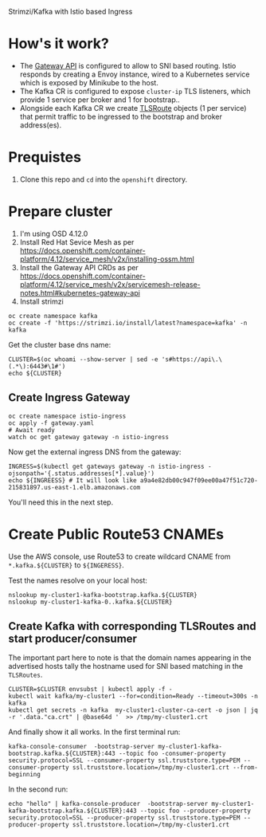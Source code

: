  Strimzi/Kafka with Istio based Ingress

# How's it work?

* The [Gateway API](https://gateway-api.sigs.k8s.io/) is configured to allow to SNI based routing.  Istio responds by creating a Envoy instance, wired to a Kubernetes service which is exposed by Minikube to the host.
* The Kafka CR is configured to expose `cluster-ip` TLS listeners, which provide 1 service per broker and 1 for bootstrap..
* Alongside each Kafka CR we create [TLSRoute](https://gateway-api.sigs.k8s.io/concepts/api-overview/#tlsroute) objects (1 per service) that permit traffic to be ingressed to the bootstrap and broker address(es).


# Prequistes

1. Clone this repo and `cd` into the `openshift` directory.


# Prepare cluster

1. I'm using OSD 4.12.0
2. Install Red Hat Sevice Mesh as per https://docs.openshift.com/container-platform/4.12/service_mesh/v2x/installing-ossm.html
3. Install the Gateway API CRDs as per https://docs.openshift.com/container-platform/4.12/service_mesh/v2x/servicemesh-release-notes.html#kubernetes-gateway-api
4. Install strimzi
```
oc create namespace kafka
oc create -f 'https://strimzi.io/install/latest?namespace=kafka' -n kafka
```

Get the cluster base dns name:
```
CLUSTER=$(oc whoami --show-server | sed -e 's#https://api\.\(.*\):6443#\1#')
echo ${CLUSTER}
```
## Create Ingress Gateway

```
oc create namespace istio-ingress
oc apply -f gateway.yaml
# Await ready
watch oc get gateway gateway -n istio-ingress
```

Now get the external ingress DNS from the gateway:

```
INGRESS=$(kubectl get gateways gateway -n istio-ingress -ojsonpath='{.status.addresses[*].value}')
echo ${INGREESS} # It will look like a9a4e82db00c947f09ee00a47f51c720-215831897.us-east-1.elb.amazonaws.com
```

You'll need this in the next step.

# Create Public Route53 CNAMEs 

Use the AWS console, use Route53 to create wildcard CNAME from `*.kafka.${CLUSTER}` to `${INGERESS}`.

Test the names resolve on your local host:

```
nslookup my-cluster1-kafka-bootstrap.kafka.${CLUSTER}
nslookup my-cluster1-kafka-0..kafka.${CLUSTER}
```

## Create Kafka  with corresponding TLSRoutes and start producer/consumer

The important part here to note is that the domain names appearing in the advertised hosts tally the hostname used for
SNI based matching in the `TLSRoutes`.

```
CLUSTER=$CLUSTER envsubst | kubectl apply -f -
kubectl wait kafka/my-cluster1 --for=condition=Ready --timeout=300s -n kafka
kubectl get secrets -n kafka  my-cluster1-cluster-ca-cert -o json | jq -r '.data."ca.crt" | @base64d '  >> /tmp/my-cluster1.crt
```


And finally show it all works. In the first terminal run:


```
kafka-console-consumer  -bootstrap-server my-cluster1-kafka-bootstrap.kafka.${CLUSTER}:443 --topic foo -consumer-property security.protocol=SSL --consumer-property ssl.truststore.type=PEM --consumer-property ssl.truststore.location=/tmp/my-cluster1.crt --from-beginning
```

In the second run:
```
echo "hello" | kafka-console-producer  -bootstrap-server my-cluster1-kafka-bootstrap.kafka.${CLUSTER}:443 --topic foo --producer-property security.protocol=SSL --producer-property ssl.truststore.type=PEM --producer-property ssl.truststore.location=/tmp/my-cluster1.crt

```

